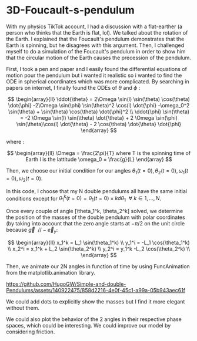# 3D-Foucault-s-pendulum

With my physics TikTok account, I had a discussion with a flat-earther (a person who thinks that the Earth is flat, lol). We talked about the rotation of the Earth. I explained that the Foucault's pendulum demonstrates that the Earth is spinning, but he disagrees with this argument. Then, I challenged myself to do a simulation of the Foucault's pendulum in order to show him that the circular motion of the Earth causes the precession of the pendulum.

First, I took a pen and paper and I easily found the differential equations of motion pour the pendulum but i wanted it realistic so i wanted to find the ODE in spherical coordinates which was more complicated. By searching in papers on internet, I finally found the ODEs of $\theta$ and $\phi$ : 

$$
    \begin{array}{ll}
        \ddot{\theta} = 2\Omega \sin(l) \sin(\theta) \cos(\theta) \dot{\phi} -2\Omega \sin(\phi) \sin(\theta)^2 \cos(l) \dot{\phi} -\omega_0^2 \sin(\theta) + \sin(\theta) \cos(\theta) \dot{\phi}^2  \\
        \ddot{\phi} \sin(\theta) = -2 \Omega \sin(l) \sin(\theta) \dot{\theta} + 2 \Omega \sin(\phi) \sin(\theta)\cos(l) \dot{\theta} - 2 \cos(\theta) \dot{\theta} \dot{\phi} 
    \end{array}
$$

where : 

$$
    \begin{array}{ll}
        \Omega = \frac{2\pi}{T} where T is the spinning time of Earth
        l is the lattitude
        \omega_0 = \frac{g}{L}
    \end{array}
$$

Then, we choose our initial condition for our angles $\theta_1(t=0), \theta_2(t=0), \omega_1(t=0), \omega_2(t=0)$. 

In this code, I choose that my N double pendulums all have the same initial conditions except for $\displaystyle \theta_1^k(t=0) = \theta_1(t=0)\times k d\theta_1 ~~ \forall ~ k \in  {1,...,N}$.

Once every couple of angle [\theta_1^k, \theta_2^k] solved, we determine the position of the masses of the double pendulum with polar coordinates (by taking into account that the zero angle starts at $-\pi /2$ on the unit circle because $\vec{g} ~~ // -\vec{e}_y$: 

$$
    \begin{array}{ll}
        x_1^k = L_1 \sin(\theta_1^k) \\
        y_1^i = -L_1 \cos(\theta_1^k) \\
        x_2^i = x_1^k + L_2 \sin(\theta_2^k) \\
        y_2^i = y_1^k -L_2 \cos(\theta_2^k) \\
    \end{array}
$$

Then, we animate our 2N angles in function of time by using FuncAnimation from the matplotlib.animation library.

https://github.com/HugoGW/Simple-and-double-Pendulums/assets/140922475/858d2216-4e0f-45c1-a99a-05b943aec61f

We could add dots to explicitly show the masses but I find it more elegant without them.

We could also plot the behavior of the 2 angles in their respective phase spaces, which could be interesting.
We could improve our model by considering friction.




